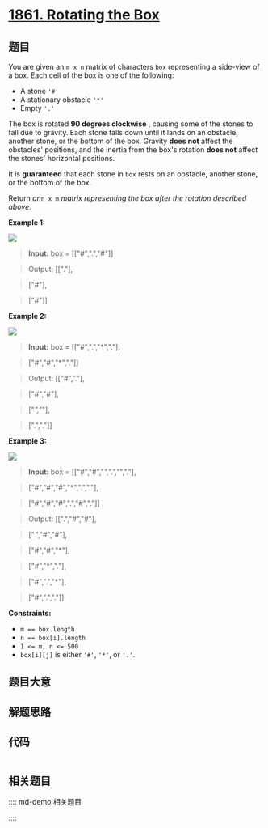# [1861. Rotating the Box](https://leetcode.com/problems/rotating-the-box)

## 题目

You are given an `m x n` matrix of characters `box` representing a side-view
of a box. Each cell of the box is one of the following:

  * A stone `'#'`
  * A stationary obstacle `'*'`
  * Empty `'.'`

The box is rotated **90 degrees clockwise** , causing some of the stones to
fall due to gravity. Each stone falls down until it lands on an obstacle,
another stone, or the bottom of the box. Gravity **does not** affect the
obstacles' positions, and the inertia from the box's rotation **does not**
affect the stones' horizontal positions.

It is **guaranteed** that each stone in `box` rests on an obstacle, another
stone, or the bottom of the box.

Return _an_`n x m` _matrix representing the box after the rotation described
above_.



**Example 1:**

![](https://assets.leetcode.com/uploads/2021/04/08/rotatingtheboxleetcodewithstones.png)

> 
> 
> 
> 
> 
> **Input:** box = [["#",".","#"]]
> 
> Output: [["."],
> 
> > 
> > 
>  ["#"],
> 
> > 
> > 
>  ["#"]]

**Example 2:**

![](https://assets.leetcode.com/uploads/2021/04/08/rotatingtheboxleetcode2withstones.png)

> 
> 
> 
> 
> 
> **Input:** box = [["#",".","*","."],
> 
> > 
> > 
> > 
>   ["#","#","*","."]]
> 
> Output: [["#","."],
> 
> > 
> > 
>  ["#","#"],
> 
> > 
> > 
>  ["*","*"],
> 
> > 
> > 
>  [".","."]]

**Example 3:**

![](https://assets.leetcode.com/uploads/2021/04/08/rotatingtheboxleetcode3withstone.png)

> 
> 
> 
> 
> 
> **Input:** box = [["#","#","*",".","*","."],
> 
> > 
> > 
> > 
>   ["#","#","#","*",".","."],
> 
> > 
> > 
> > 
>   ["#","#","#",".","#","."]]
> 
> Output: [[".","#","#"],
> 
> > 
> > 
>  [".","#","#"],
> 
> > 
> > 
>  ["#","#","*"],
> 
> > 
> > 
>  ["#","*","."],
> 
> > 
> > 
>  ["#",".","*"],
> 
> > 
> > 
>  ["#",".","."]]

**Constraints:**

  * `m == box.length`
  * `n == box[i].length`
  * `1 <= m, n <= 500`
  * `box[i][j]` is either `'#'`, `'*'`, or `'.'`.


## 题目大意

## 解题思路

## 代码

```javascript

```

## 相关题目

:::: md-demo 相关题目

::::
